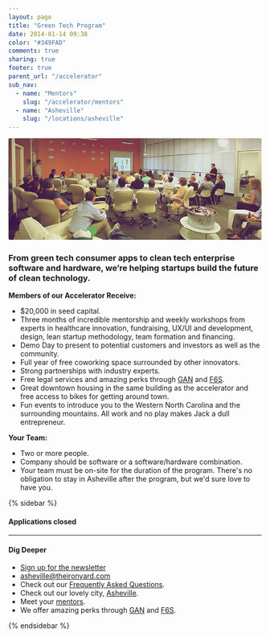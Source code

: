 ```yaml
---
layout: page
title: "Green Tech Program"
date: 2014-01-14 09:38
color: "#349FAD"
comments: true
sharing: true
footer: true
parent_url: "/accelerator"
sub_nav:
  - name: "Mentors"
    slug: "/accelerator/mentors"
  - name: "Asheville"
    slug: "/locations/asheville"
---
```


<img src="/images/accelerator/accelerator-green-tech-banner.jpg" style="border-radius: 3px;">

### From green tech consumer apps to clean tech enterprise software and hardware, we’re helping startups build the future of clean technology.

**Members of our Accelerator Receive:**

*   $20,000 in seed capital.
*   Three months of incredible mentorship and weekly workshops from experts in healthcare innovation, fundraising, UX/UI and development, design, lean startup methodology, team formation and financing.
*   Demo Day to present to potential customers and investors as well as the community.
*   Full year of free coworking space surrounded by other innovators.
*   Strong partnerships with industry experts. 
*   Free legal services and amazing perks through [GAN](http://gan.co) and [F6S](http://f6s.com).  
*   Great downtown housing in the same building as the accelerator and free access to bikes for getting around town.
*   Fun events to introduce you to the Western North Carolina and the surrounding mountains. All work and no play makes Jack a dull entrepreneur.

**Your Team:**

*   Two or more people.
*   Company should be software or a software/hardware combination.
*   Your team must be on-site for the duration of the program.  There's no obligation to stay in Asheville after the program, but we'd sure love to have you.

{% sidebar %}

#### Applications closed

---

#### Dig Deeper

- [Sign up for the newsletter](http://eepurl.com/MmxWX)
- [asheville@theironyard.com](mailto:asheville@theironyard.com)
- Check out our [Frequently Asked Questions](/accelerator/green-tech/faq).
- Check out our lovely city, [Asheville](/locations/asheville).
- Meet your [mentors](/accelerator/mentors).
- We offer amazing perks through [GAN](http://gan.co) and [F6S](http://f6s.com). 

{% endsidebar %}

